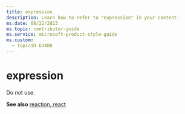```yaml
---
title: expression
description: Learn how to refer to "expression" in your content.
ms.date: 08/22/2023
ms.topic: contributor-guide
ms.service: microsoft-product-style-guide
ms.custom:
  - TopicID 63488
---
```



# expression

Do not use.

**See also** [reaction, react](~/teams-style-guide/a-z-word-list/r/react-reaction.md)

